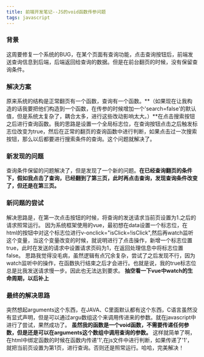 ```yaml
---
title: 前端开发笔记--JS的void函数传参问题
tags: javascript
---
```


### 背景
这周要修复一个系统的BUG，在某个页面有查询功能，点击查询按钮后，前端发送查询信息到后端，后端返回给查询的数据。但是在前台翻页的时候，没有保留查询条件。
### 解决方案
原来系统的结构是正常翻页有一个函数，查询有一个函数。**（如果现在让我构造的话我要把他们构造到一个函数，在传参的时候增加一个'search=false'的默认值，但是系统太复杂了，耦合太多，进行这些改动影响太大。）**在点击搜索按钮之后进行查询函数。我的思路是设置一个全局标志位，在查询按钮点击之后触发标志位改变为true，然后在正常的翻页的查询函数中进行判断，如果点击过一次搜索按钮，那么以后都要进行搜索条件的查询。这个问题就解决了。

### 新发现的问题
查询条件保留的问题解决了，但是发现了一个新的问题。**在已经查询翻页的条件下，假如我点击了查询，已经翻到了第三页，此时再点击查询，发现查询条件改变了，但还是在第三页。**

### 新问题的尝试
解决思路是，在第一次点击按钮的时候，将查询的发送请求当前页设置为1.之后的请求照常运行。
因为系统框架使用的vue，最初想在data设置一个标志位，在html的按钮中对这个标志位进行v-onclick="isClick=!isClick",然后再watch监听这个变量，当这个变量改变的时候，就说明进行了点击操作，新增一个标志位置true，此时在发送的请求中设置请求页码为1，在返回处理信息中将标志位置false。
思路我觉得没毛病，虽然逻辑有点冗余复杂，尝试了之后发现不行，因为watch监听中的操作，在函数执行结束之后才会进行。也就是说，我的true标志位总是比我发送请求慢一步。因此也无法达到要求。
**抽空看一下vue中watch的生命周期，以后补上**

### 最终的解决思路
突然想起arguments这个东西，在JAVA、C里面默认都有这个东西，C语言虽然没有显式声明，但是可以通过argu数组这个来调用传进来的参数。就在javascript中进行了尝试，果然成功了。
**虽然我的函数是一个void函数，不需要传递任何参数，但是还是可以在arguments这个数组中调用查询的参数。**
这样就简单了啊，在html中绑定函数的时候在函数内传递'1',在js文件中进行判断，如果传递了'1'，就把当前页设置为第1页，进行查询。否则还是照常运行。哈哈，完美解决！



